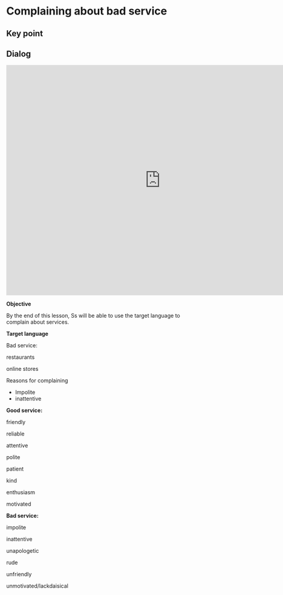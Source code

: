 # Complaining about bad service

## Key point





## Dialog

<iframe name="easyXDM_default3157_provider" id="easyXDM_default3157_provider" src="https://cns.ef-cdn.com/Juno/EvcContent/79/45/Complaining_about_bad_service/index.html?api_v=0.0.13&amp;accessKey=72553cfc-90c4-4716-b634-35fd89ae9c3e&amp;attendanceToken=0aa0e456-196f-44f4-8593-5c6cb251e65d&amp;xdm_e=https%3A%2F%2Fevc.ef.com.cn&amp;xdm_c=default3157&amp;xdm_p=1" frameborder="0" style="box-sizing: border-box; width: 813px; height: 609.75px;"></iframe>

**Objective**

By the end of this lesson, Ss will be able to use the target language to complain about services.



**Target language**

Bad service:

restaurants

online stores



Reasons for complaining

- Impolite
- inattentive





**Good service:**

friendly

reliable

attentive

polite

patient

kind

enthusiasm

motivated



**Bad service:**

impolite

inattentive

unapologetic

rude

unfriendly

unmotivated/lackdaisical